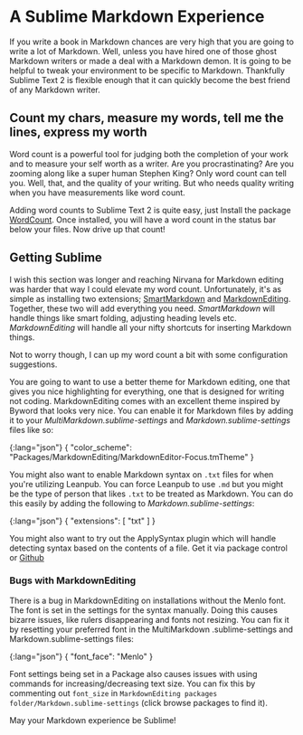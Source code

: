# A Sublime Markdown Experience

If you write a book in Markdown chances are very high that you are going to write a lot of Markdown. Well, unless you
have hired one of those ghost Markdown writers or made a deal with a Markdown demon. It is going to be helpful to tweak
your environment to be specific to Markdown. Thankfully Sublime Text 2 is flexible enough that it can quickly become 
the best friend of any Markdown writer.

## Count my chars, measure my words, tell me the lines, express my worth

Word count is a powerful tool for judging both the completion of your work and to measure your self worth as a writer.
Are you procrastinating? Are you zooming along like a super human Stephen King? Only word count can tell you. Well, 
that, and the quality of your writing. But who needs quality writing when you have measurements like word count.

Adding word counts to Sublime Text 2 is quite easy, just Install the package [WordCount](https://github.com/SublimeText/WordCount).
Once installed, you will have a word count in the status bar below your files. Now drive up that count!

## Getting Sublime

I wish this section was longer and reaching Nirvana for Markdown editing was harder that way I could elevate my word
count. Unfortunately, it's as simple as installing two extensions; [SmartMarkdown](https://github.com/demon386/SmartMarkdown) and
[MarkdownEditing](https://github.com/ttscoff/MarkdownEditing). Together, these two will add everything you need. _SmartMarkdown_ will handle
things like smart folding, adjusting heading levels etc. _MarkdownEditing_ will handle all your nifty shortcuts for
inserting Markdown things.

Not to worry though, I can up my word count a bit with some configuration suggestions. 

You are going to want to use a better theme for Markdown editing, one that gives you nice highlighting for everything,
one that is designed for writing not coding. MarkdownEditing comes with an excellent theme inspired by Byword that 
looks very nice. You can enable it for Markdown files by adding it to your _MultiMarkdown.sublime-settings_ and 
_Markdown.sublime-settings_ files like so:

{:lang="json"}
    {
      "color_scheme": "Packages/MarkdownEditing/MarkdownEditor-Focus.tmTheme"
    }

You might also want to enable Markdown syntax on `.txt` files for when you're utilizing Leanpub. You can force Leanpub
to use `.md` but you might be the type of person that likes `.txt` to be treated as Markdown. You can do this easily by
adding the following to _Markdown.sublime-settings_:

{:lang="json"}
    {
      "extensions":
      [
        "txt"
      ]
    }

You might also want to try out the ApplySyntax plugin which will handle detecting syntax based on the contents of a
file. Get it via package control or [Github](https://github.com/facelessuser/ApplySyntax)

### Bugs with MarkdownEditing

There is a bug in MarkdownEditing on installations without the Menlo font. The font is set in the settings for the
syntax manually. Doing this causes bizarre issues, like rulers disappearing and fonts not resizing.  You can fix it by
resetting your preferred font in the MultiMarkdown .sublime-settings and Markdown.sublime-settings files:

{:lang="json"}
    {
      "font_face": "Menlo"
    }

Font settings being set in a Package also causes issues with using commands for increasing/decreasing text size. You 
can fix this by commenting out `font_size` in `MarkdownEditing packages folder/Markdown.sublime-settings` (click browse
packages to find it).

May your Markdown experience be Sublime!
